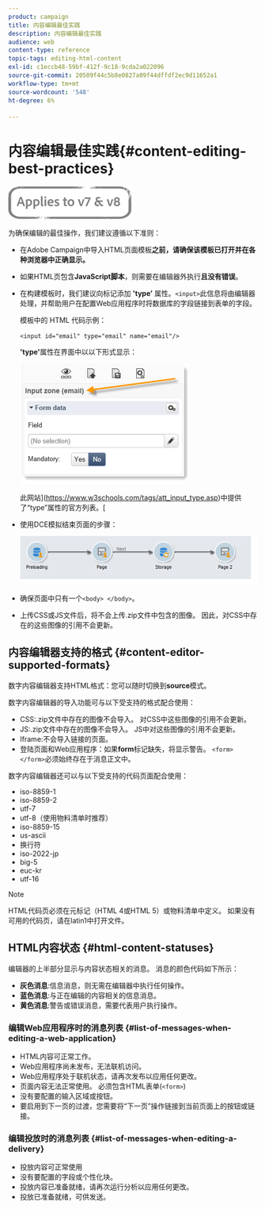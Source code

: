 ```yaml
---
product: campaign
title: 内容编辑最佳实践
description: 内容编辑最佳实践
audience: web
content-type: reference
topic-tags: editing-html-content
exl-id: c1eccb48-59bf-412f-9c18-9cda2a022096
source-git-commit: 20509f44c5b8e0827a09f44dffdf2ec9d11652a1
workflow-type: tm+mt
source-wordcount: '548'
ht-degree: 6%

---
```


# 内容编辑最佳实践{#content-editing-best-practices}

![](../../assets/common.svg)

为确保编辑的最佳操作，我们建议遵循以下准则：

* 在Adobe Campaign中导入HTML页面模板&#x200B;**之前，请确保该模板已打开并在各种浏览器中正确显示。**
* 如果HTML页包含&#x200B;**JavaScript脚本**，则需要在编辑器外执行&#x200B;**且没有错误**。
* 在构建模板时，我们建议向标记添加 **&#39;type’** 属性。`<input>`此信息将由编辑器处理，并帮助用户在配置Web应用程序时将数据库的字段链接到表单的字段。

   模板中的 HTML 代码示例：

   ```
   <input id="email" type="email" name="email"/>
   ```

   **&#39;type&#39;**&#x200B;属性在界面中以以下形式显示：

   ![](assets/dce_sidebar_inputtypechanges.png)

   此网站](https://www.w3schools.com/tags/att_input_type.asp)中提供了“type”属性的官方列表。[

* 使用DCE模拟结束页面的步骤：

   ![](assets/dce_enchainement.png)

* 确保页面中只有一个`<body> </body>`。
* 上传CSS或JS文件后，将不会上传.zip文件中包含的图像。 因此，对CSS中存在的这些图像的引用不会更新。

## 内容编辑器支持的格式 {#content-editor-supported-formats}

数字内容编辑器支持HTML格式：您可以随时切换到&#x200B;**source**&#x200B;模式。

数字内容编辑器的导入功能可与以下受支持的格式配合使用：

* CSS:.zip文件中存在的图像不会导入。 对CSS中这些图像的引用不会更新。
* JS:.zip文件中存在的图像不会导入。 JS中对这些图像的引用不会更新。
* Iframe:不会导入链接的页面。
* 登陆页面和Web应用程序：如果&#x200B;**form**&#x200B;标记缺失，将显示警告。 `<form> </form>`必须始终存在于消息正文中。

数字内容编辑器还可以与以下受支持的代码页面配合使用：

* iso-8859-1
* iso-8859-2
* utf-7
* utf-8（使用物料清单时推荐）
* iso-8859-15
* us-ascii
* 换行符
* iso-2022-jp
* big-5
* euc-kr
* utf-16

>[!NOTE]
>
>HTML代码页必须在元标记（HTML 4或HTML 5）或物料清单中定义。 如果没有可用的代码页，请在latin1中打开文件。

## HTML内容状态 {#html-content-statuses}

编辑器的上半部分显示与内容状态相关的消息。 消息的颜色代码如下所示：

* **灰色消息**:信息消息，则无需在编辑器中执行任何操作。
* **蓝色消息**:与正在编辑的内容相关的信息消息。
* **黄色消息**:警告或错误消息，需要代表用户执行操作。

### 编辑Web应用程序时的消息列表 {#list-of-messages-when-editing-a-web-application}

* HTML内容可正常工作。
* Web应用程序尚未发布，无法联机访问。
* Web应用程序处于联机状态，请再次发布以应用任何更改。
* 页面内容无法正常使用。 必须包含HTML表单(`<form>`)
* 没有要配置的输入区域或按钮。
* 要启用到下一页的过渡，您需要将“下一页”操作链接到当前页面上的按钮或链接。

### 编辑投放时的消息列表 {#list-of-messages-when-editing-a-delivery}

* 投放内容可正常使用
* 没有要配置的字段或个性化块。
* 投放内容已准备就绪，请再次运行分析以应用任何更改。
* 投放已准备就绪，可供发送。

